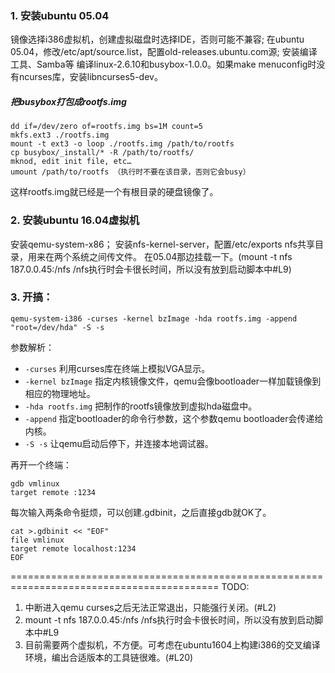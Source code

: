 ### 1. 安装ubuntu 05.04
镜像选择i386虚拟机，创建虚拟磁盘时选择IDE，否则可能不兼容;
在ubuntu 05.04，修改/etc/apt/source.list，配置old-releases.ubuntu.com源;
安装编译工具、Samba等
编译linux-2.6.10和busybox-1.0.0。如果make menuconfig时没有ncurses库，安装libncurses5-dev。

##### 把busybox打包成rootfs.img
```
dd if=/dev/zero of=rootfs.img bs=1M count=5
mkfs.ext3 ./rootfs.img
mount -t ext3 -o loop ./rootfs.img /path/to/rootfs
cp busybox/_install/* -R /path/to/rootfs/
mknod, edit init file, etc…
umount /path/to/rootfs （执行时不要在该目录，否则它会busy）
```
这样rootfs.img就已经是一个有根目录的硬盘镜像了。

### 2. 安装ubuntu 16.04虚拟机
安装qemu-system-x86；
安装nfs-kernel-server，配置/etc/exports nfs共享目录，用来在两个系统之间传文件。
在05.04那边挂载一下。(mount -t nfs 187.0.0.45:/nfs /nfs执行时会卡很长时间，所以没有放到启动脚本中#L9)

### 3. 开搞：
```
qemu-system-i386 -curses -kernel bzImage -hda rootfs.img -append "root=/dev/hda" -S -s
```
参数解析：
- `-curses` 利用curses库在终端上模拟VGA显示。
- `-kernel bzImage` 指定内核镜像文件，qemu会像bootloader一样加载镜像到相应的物理地址。
- `-hda rootfs.img` 把制作的rootfs镜像放到虚拟hda磁盘中。
- `-append` 指定bootloader的命令行参数，这个参数qemu bootloader会传递给内核。
- `-S -s` 让qemu启动后停下，并连接本地调试器。


再开一个终端：
```
gdb vmlinux
target remote :1234
```

每次输入两条命令挺烦，可以创建.gdbinit，之后直接gdb就OK了。
```
cat >.gdbinit << "EOF"
file vmlinux
target remote localhost:1234
EOF
```

==========================================================================================
TODO:
1. 中断进入qemu curses之后无法正常退出，只能强行关闭。(#L2)
2. mount -t nfs 187.0.0.45:/nfs /nfs执行时会卡很长时间，所以没有放到启动脚本中#L9
3. 目前需要两个虚拟机，不方便。可考虑在ubuntu1604上构建i386的交叉编译环境，编出合适版本的工具链很难。(#L20)
